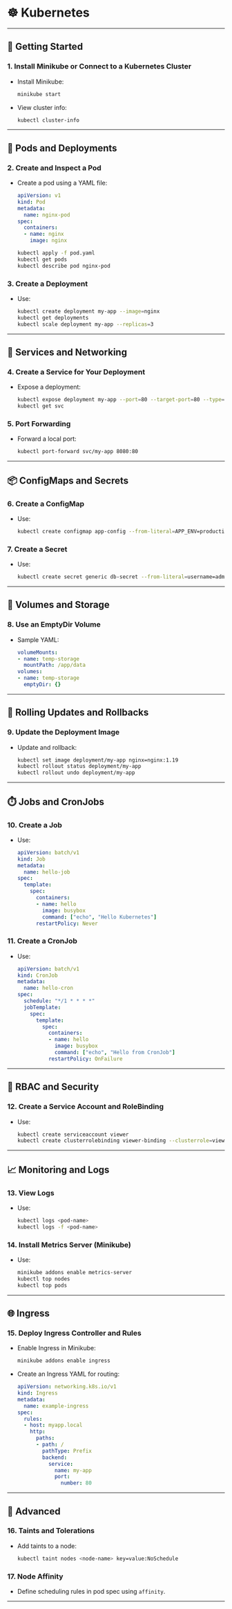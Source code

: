 # ☸️ Kubernetes 
---

## 🚀 Getting Started

### 1. Install Minikube or Connect to a Kubernetes Cluster
- Install Minikube:
  ```bash
  minikube start
  ```

- View cluster info:
  ```bash
  kubectl cluster-info
  ```

---

## 🧱 Pods and Deployments

### 2. Create and Inspect a Pod
- Create a pod using a YAML file:
  ```yaml
  apiVersion: v1
  kind: Pod
  metadata:
    name: nginx-pod
  spec:
    containers:
    - name: nginx
      image: nginx
  ```
  ```bash
  kubectl apply -f pod.yaml
  kubectl get pods
  kubectl describe pod nginx-pod
  ```

### 3. Create a Deployment
- Use:
  ```bash
  kubectl create deployment my-app --image=nginx
  kubectl get deployments
  kubectl scale deployment my-app --replicas=3
  ```

---

## 🔁 Services and Networking

### 4. Create a Service for Your Deployment
- Expose a deployment:
  ```bash
  kubectl expose deployment my-app --port=80 --target-port=80 --type=NodePort
  kubectl get svc
  ```

### 5. Port Forwarding
- Forward a local port:
  ```bash
  kubectl port-forward svc/my-app 8080:80
  ```

---

## 📦 ConfigMaps and Secrets

### 6. Create a ConfigMap
- Use:
  ```bash
  kubectl create configmap app-config --from-literal=APP_ENV=production
  ```

### 7. Create a Secret
- Use:
  ```bash
  kubectl create secret generic db-secret --from-literal=username=admin --from-literal=password=pass
  ```

---

## 🧠 Volumes and Storage

### 8. Use an EmptyDir Volume
- Sample YAML:
  ```yaml
  volumeMounts:
  - name: temp-storage
    mountPath: /app/data
  volumes:
  - name: temp-storage
    emptyDir: {}
  ```

---

## 🔄 Rolling Updates and Rollbacks

### 9. Update the Deployment Image
- Update and rollback:
  ```bash
  kubectl set image deployment/my-app nginx=nginx:1.19
  kubectl rollout status deployment/my-app
  kubectl rollout undo deployment/my-app
  ```

---

## ⏱️ Jobs and CronJobs

### 10. Create a Job
- Use:
  ```yaml
  apiVersion: batch/v1
  kind: Job
  metadata:
    name: hello-job
  spec:
    template:
      spec:
        containers:
        - name: hello
          image: busybox
          command: ["echo", "Hello Kubernetes"]
        restartPolicy: Never
  ```

### 11. Create a CronJob
- Use:
  ```yaml
  apiVersion: batch/v1
  kind: CronJob
  metadata:
    name: hello-cron
  spec:
    schedule: "*/1 * * * *"
    jobTemplate:
      spec:
        template:
          spec:
            containers:
            - name: hello
              image: busybox
              command: ["echo", "Hello from CronJob"]
            restartPolicy: OnFailure
  ```

---

## 🔐 RBAC and Security

### 12. Create a Service Account and RoleBinding
- Use:
  ```bash
  kubectl create serviceaccount viewer
  kubectl create clusterrolebinding viewer-binding --clusterrole=view --serviceaccount=default:viewer
  ```

---

## 📈 Monitoring and Logs

### 13. View Logs
- Use:
  ```bash
  kubectl logs <pod-name>
  kubectl logs -f <pod-name>
  ```

### 14. Install Metrics Server (Minikube)
- Use:
  ```bash
  minikube addons enable metrics-server
  kubectl top nodes
  kubectl top pods
  ```

---

## 🌐 Ingress

### 15. Deploy Ingress Controller and Rules
- Enable Ingress in Minikube:
  ```bash
  minikube addons enable ingress
  ```

- Create an Ingress YAML for routing:
  ```yaml
  apiVersion: networking.k8s.io/v1
  kind: Ingress
  metadata:
    name: example-ingress
  spec:
    rules:
    - host: myapp.local
      http:
        paths:
        - path: /
          pathType: Prefix
          backend:
            service:
              name: my-app
              port:
                number: 80
  ```

---

## 🧪 Advanced

### 16. Taints and Tolerations
- Add taints to a node:
  ```bash
  kubectl taint nodes <node-name> key=value:NoSchedule
  ```

### 17. Node Affinity
- Define scheduling rules in pod spec using `affinity`.

---
